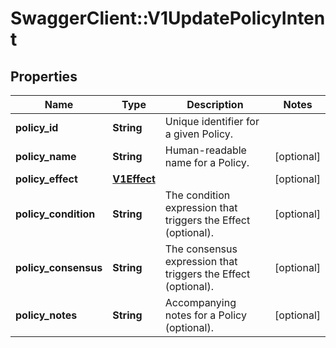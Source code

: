 # SwaggerClient::V1UpdatePolicyIntent

## Properties
Name | Type | Description | Notes
------------ | ------------- | ------------- | -------------
**policy_id** | **String** | Unique identifier for a given Policy. | 
**policy_name** | **String** | Human-readable name for a Policy. | [optional] 
**policy_effect** | [**V1Effect**](V1Effect.md) |  | [optional] 
**policy_condition** | **String** | The condition expression that triggers the Effect (optional). | [optional] 
**policy_consensus** | **String** | The consensus expression that triggers the Effect (optional). | [optional] 
**policy_notes** | **String** | Accompanying notes for a Policy (optional). | [optional] 

